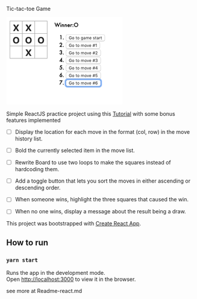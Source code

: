 Tic-tac-toe Game

![alt text](https://raw.githubusercontent.com/basilboli/tic-tac-toe/master/public/preview.png)

Simple ReactJS practice project using this [Tutorial](https://reactjs.org/tutorial/tutorial.html) with some bonus features implemented

- [ ] Display the location for each move in the format (col, row) in the move history list.
- [ ] Bold the currently selected item in the move list.
- [ ] Rewrite Board to use two loops to make the squares instead of hardcoding them.
- [ ] Add a toggle button that lets you sort the moves in either ascending or descending order.
- [ ] When someone wins, highlight the three squares that caused the win.
- [ ] When no one wins, display a message about the result being a draw.


This project was bootstrapped with [Create React App](https://github.com/facebook/create-react-app).

## How to run

### `yarn start`

Runs the app in the development mode.<br />
Open [http://localhost:3000](http://localhost:3000) to view it in the browser.

see more at Readme-react.md